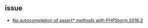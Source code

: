 
## issue

- [No autocompletion of assert* methods with PHPStorm 2016.2](https://github.com/sebastianbergmann/phpunit/issues/2243)